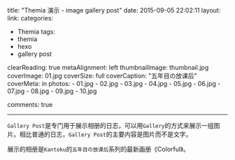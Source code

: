 title: "Themia 演示 - image gallery post"
date: 2015-09-05 22:02:11
layout: 
link: 
categories:
 - Themia
tags: 
 - themia 
 - hexo
 - gallery post

clearReading: true
metaAlignment: left
thumbnailImage: thumbnail.jpg
coverImage: 01.jpg
coverSize: full
coverCaption: "五年目の放课后"
coverMeta: in
photos:
    - 01.jpg
    - 02.jpg
    - 03.jpg
    - 04.jpg
    - 05.jpg
    - 06.jpg
    - 07.jpg
    - 08.jpg
    - 09.jpg
    - 10.jpg

comments: true

---
`Gallery Post`是专门用于展示相册的日志，可以用`Gallery`的方式来展示一组图片。相比普通的日志，`Gallery Post`的主要内容是图片而不是文字。
<!-- more -->
展示的相册是`Kantoku`的`五年目の放课后`系列的最新画册《Colorful》。